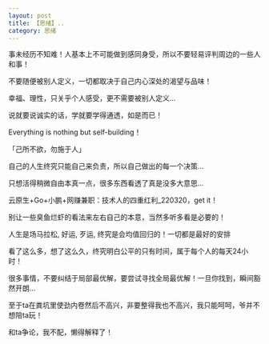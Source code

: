 ```yaml
---
layout: post
title: 【思绪】..
category: 思绪
---
```

<p>事未经历不知难！人基本上不可能做到感同身受，所以不要轻易评判周边的一些人和事！</p>
<p>不要随便被别人定义，一切都取决于自己内心深处的渴望与品味！</p>
<p>幸福、理性，只关乎个人感受，更不需要被别人定义...</p>
<p>说就要说诚实的话，学就要学得通透，如是而已！</p>
<p>Everything is nothing but self-building！</p>
<p>「己所不欲，勿施于人」</p>
<p>自己的人生终究只能自己来负责，所以自己做出的每一个决策...</p>
<p>只想活得稍微自由本真一点，很多东西看透了真是没多大意思...</p>
<p>云原生+Go+小鹏+网赚兼职：技术人的四重红利_220320，get it！</p>
<p>别让一些臭鱼烂虾的看法来左右自己的本意，当然多听多看是必要的！</p>
<p>人生是场马拉松, 好运, 歹运, 终究是会均值回归的！一切都是最好的安排</p>
<p>看了这么多，想了这么久，终究明白公平的只有时间，属于每个人的每天24小时！</p>
<p>很多事情，不要纠结于局部最优解，要尝试寻找全局最优解！一旦你找到，瞬间豁然开朗...</p>
<p>至于ta在粪坑里使劲内卷然后不高兴，非要整得我也不高兴，我只能呵呵，爷并不想陪ta玩！</p>
<p>和ta争论，我不配，懒得解释了！</p>

  





